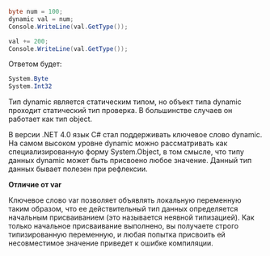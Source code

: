 ```C#
byte num = 100;
dynamic val = num;
Console.WriteLine(val.GetType());

val += 200;
Console.WriteLine(val.GetType());
```

Ответом будет:
```C#
System.Byte
System.Int32
```

Тип dynamic является статическим типом, но объект типа dynamic проходит статический тип проверка. В большинстве случаев он работает как тип object.

В версии .NET 4.0 язык C# стал поддерживать ключевое слово dynamic. На самом высоком уровне dynamic можно рассматривать как специализированную форму System.Object, в том смысле, что типу данных dynamic может быть присвоено любое значение.
Данный тип данных бывает полезен при рефлексии.

**Отличие от var**

Ключевое слово var позволяет объявлять локальную переменную таким образом, что ее действительный тип данных определяется начальным присваиванием (это называется неявной типизацией). Как только начальное присваивание выполнено, вы получаете строго типизированную переменную, и любая попытка присвоить ей несовместимое значение приведет к ошибке компиляции.